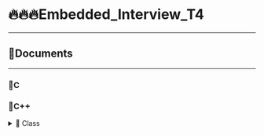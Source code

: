 # 🔥🔥🔥Embedded_Interview_T4
-------------------------------------------------------------
## 🧾Documents
-------------------------------------------------------------
###  💊C 
### 💊C++      
<details>

<summary>🔸 Class</summary>
   
###      Khái niệm
   > Class hay lớp là một mô tả trừu tượng (abstract) của nhóm các đối tượng (object) có cùng bản chất, ngược lại mỗi một đối tượng là một thể hiện cụ thể (instance) cho những mô tả trừu tượng đó. Một class trong C++ sẽ có các đặc điểm sau:
   
        >▪ Một class bao gồm các thành phần dữ liệu (thuộc tính hay property) và các phương thức (hàm thành phần hay method).

        >▪ Class thực chất là một kiểu dữ liệu do người lập trình định nghĩa.

        >▪ Trong C++, từ khóa class sẽ chỉ điểm bắt đầu của một class sẽ được cài đặt.
    

</details>
